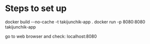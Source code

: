# Steps to set up

docker build --no-cache -t takijunchik-app .
docker run -p 8080:8080 takijunchik-app

go to web browser and check: localhost:8080